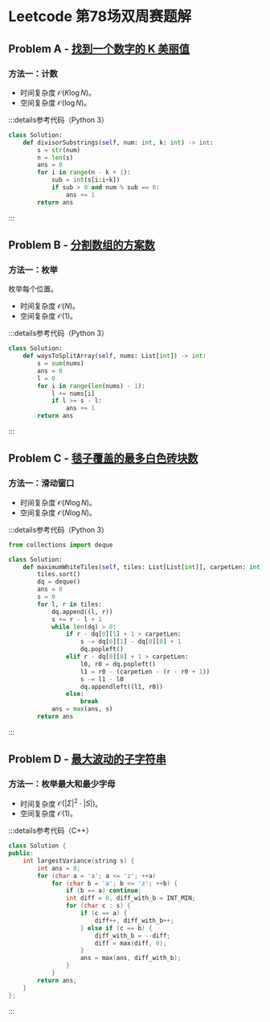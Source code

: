 # Leetcode 第78场双周赛题解

## Problem A - [找到一个数字的 K 美丽值](https://leetcode.cn/problems/find-the-k-beauty-of-a-number/)

### 方法一：计数

- 时间复杂度 $\mathcal{O}(K\log N)$。
- 空间复杂度 $\mathcal{O}(\log N)$。

:::details参考代码（Python 3）

```python
class Solution:
    def divisorSubstrings(self, num: int, k: int) -> int:
        s = str(num)
        n = len(s)
        ans = 0
        for i in range(n - k + 1):
            sub = int(s[i:i+k])
            if sub > 0 and num % sub == 0:
                ans += 1
        return ans
```

:::

## Problem B - [分割数组的方案数](https://leetcode.cn/problems/number-of-ways-to-split-array/)

### 方法一：枚举

枚举每个位置。

- 时间复杂度 $\mathcal{O}(N)$。
- 空间复杂度 $\mathcal{O}(1)$。

:::details参考代码（Python 3）

```python
class Solution:
    def waysToSplitArray(self, nums: List[int]) -> int:
        s = sum(nums)
        ans = 0
        l = 0
        for i in range(len(nums) - 1):
            l += nums[i]
            if l >= s - l:
                ans += 1
        return ans
```

:::

## Problem C - [毯子覆盖的最多白色砖块数](https://leetcode.cn/problems/maximum-white-tiles-covered-by-a-carpet/)

### 方法一：滑动窗口

- 时间复杂度 $\mathcal{O}(N\log N)$。
- 空间复杂度 $\mathcal{O}(N\log N)$。

:::details参考代码（Python 3）

```python
from collections import deque

class Solution:
    def maximumWhiteTiles(self, tiles: List[List[int]], carpetLen: int) -> int:
        tiles.sort()
        dq = deque()
        ans = 0
        s = 0
        for l, r in tiles:
            dq.append((l, r))
            s += r - l + 1
            while len(dq) > 0:
                if r - dq[0][1] + 1 > carpetLen:
                    s -= dq[0][1] - dq[0][0] + 1
                    dq.popleft()
                elif r - dq[0][0] + 1 > carpetLen:
                    l0, r0 = dq.popleft()
                    l1 = r0 - (carpetLen - (r - r0 + 1))
                    s -= l1 - l0
                    dq.appendleft((l1, r0))
                else:
                    break
            ans = max(ans, s)
        return ans
```

:::

## Problem D - [最大波动的子字符串](https://leetcode.cn/problems/substring-with-largest-variance/)

### 方法一：枚举最大和最少字母

- 时间复杂度 $\mathcal{O}(|\Sigma|^2\cdot|S|)$。
- 空间复杂度 $\mathcal{O}(1)$。

:::details参考代码（C++）

```cpp
class Solution {
public:
    int largestVariance(string s) {
        int ans = 0;
        for (char a = 'a'; a <= 'z'; ++a)
            for (char b = 'a'; b <= 'z'; ++b) {
                if (b == a) continue;
                int diff = 0, diff_with_b = INT_MIN;
                for (char c : s) {
                    if (c == a) {
                        diff++, diff_with_b++;
                    } else if (c == b) {
                        diff_with_b = --diff;
                        diff = max(diff, 0);
                    }
                    ans = max(ans, diff_with_b);
                }
            }
        return ans;
    }
};
```

:::
